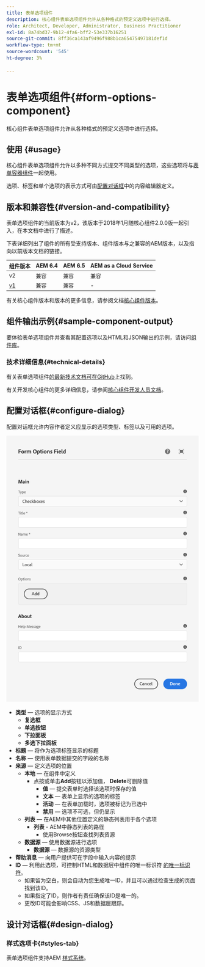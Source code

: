 ```yaml
---
title: 表单选项组件
description: 核心组件表单选项组件允许从各种格式的预定义选项中进行选择。
role: Architect, Developer, Administrator, Business Practitioner
exl-id: 8a74bd37-9b12-4fa6-bff2-53e337b16251
source-git-commit: 8ff36ca143af9496f988b1ca65475497181def1d
workflow-type: tm+mt
source-wordcount: '545'
ht-degree: 3%

---
```


# 表单选项组件{#form-options-component}

核心组件表单选项组件允许从各种格式的预定义选项中进行选择。

## 使用 {#usage}

核心组件表单选项组件允许以多种不同方式提交不同类型的选项，这些选项将与[表单容器组件](form-container.md)一起使用。

选项、标签和单个选项的表示方式可由[配置对话框](#configure-dialog)中的内容编辑器定义。

## 版本和兼容性{#version-and-compatibility}

表单选项组件的当前版本为v2，该版本于2018年1月随核心组件2.0.0版一起引入，在本文档中进行了描述。

下表详细列出了组件的所有受支持版本、组件版本与之兼容的AEM版本，以及指向以前版本文档的链接。

| 组件版本 | AEM 6.4 | AEM 6.5 | AEM as a Cloud Service |
|--- |--- |--- |---|
| v2 | 兼容 | 兼容 | 兼容 |
| [v1](/help/components/v1/form-options-v1.md) | 兼容 | 兼容 | - |

有关核心组件版本和版本的更多信息，请参阅文档[核心组件版本](/help/versions.md)。

## 组件输出示例{#sample-component-output}

要体验表单选项组件并查看其配置选项以及HTML和JSON输出的示例，请访问[组件库](https://adobe.com/go/aem_cmp_library_form_options)。

### 技术详细信息{#technical-details}

有关表单选项组件[的最新技术文档可在GitHub](https://adobe.com/go/aem_cmp_tech_form_options_v2)上找到。

有关开发核心组件的更多详细信息，请参阅[核心组件开发人员文档](/help/developing/overview.md)。

## 配置对话框{#configure-dialog}

配置对话框允许内容作者定义应显示的选项类型、标签以及可用的选项。

![表单选项组件的编辑对话框](/help/assets/form-options-edit.png)

* **类型**  — 选项的显示方式
   * **复选框**
   * **单选按钮**
   * **下拉面板**
   * **多选下拉面板**
* **标题**  — 将作为选项标签显示的标题
* **名称**  — 使用表单数据提交的字段的名称
* **来源**  — 定义选项的位置
   * **本地**  — 在组件中定义
      * 点按或单击&#x200B;**Add**&#x200B;按钮以添加值， **Delete**&#x200B;可删除值
         * **值**  — 提交表单时选择该选项时保存的值
         * **文本**  — 表单上显示的选项的标签
         * **活动**  — 在表单加载时，选项被标记为已选中
         * **禁用**  — 选项不可选，但仍显示
   * **列表**  — 在AEM中其他位置定义的静态列表用于各个选项
      * **列表**  - AEM中静态列表的路径
         * 使用Browse按钮查找列表资源
   * **数据源**  — 使用数据源进行选项
      * **数据源**  — 数据源的资源类型
* **帮助消息**  — 向用户提供可在字段中输入内容的提示
* **ID**  — 利用此选项，可控制HTML和数据层中组件的唯一标识符 [的唯一标识符](/help/developing/data-layer/overview.md)。
   * 如果留为空白，则会自动为您生成唯一ID，并且可以通过检查生成的页面找到该ID。
   * 如果指定了ID，则作者有责任确保该ID是唯一的。
   * 更改ID可能会影响CSS、JS和数据层跟踪。

## 设计对话框{#design-dialog}

### 样式选项卡{#styles-tab}

表单选项组件支持AEM [样式系统](/help/get-started/authoring.md#component-styling)。
